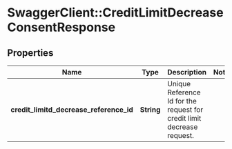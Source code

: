 # SwaggerClient::CreditLimitDecreaseConsentResponse

## Properties
Name | Type | Description | Notes
------------ | ------------- | ------------- | -------------
**credit_limitd_decrease_reference_id** | **String** | Unique Reference Id for the request for credit limit decrease request. | 

